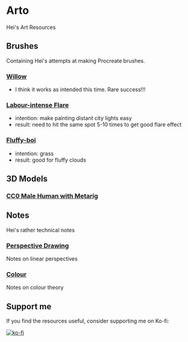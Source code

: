 # Arto
Hei's Art Resources
## Brushes
Containing Hei's attempts at making Procreate brushes.
### [Willow](brushes/Willow.brush)
- I think it works as intended this time. Rare success!!!

### [Labour-intense Flare](brushes/Labour-intense_Flare.brush)
- intention: make painting distant city lights easy
- result: need to hit the same spot 5-10 times to get good flare effect

### [Fluffy-boi](brushes/Fluffy-boi.brush)
- intention: grass
- result: good for fluffy clouds

## 3D Models
### [CC0 Male Human with Metarig](3dmodels/CCO_Male_base_mesh_standing-meta-rigged-3.blend)

## Notes
Hei's rather technical notes
### [Perspective Drawing](notes/perspective-drawing.pdf)
Notes on linear perspectives
### [Colour](notes/colour.pdf)
Notes on colour theory

## Support me
If you find the resources useful, consider supporting me on Ko-fi:

[![ko-fi](https://ko-fi.com/img/githubbutton_sm.svg)](https://ko-fi.com/J3J0Y287)
